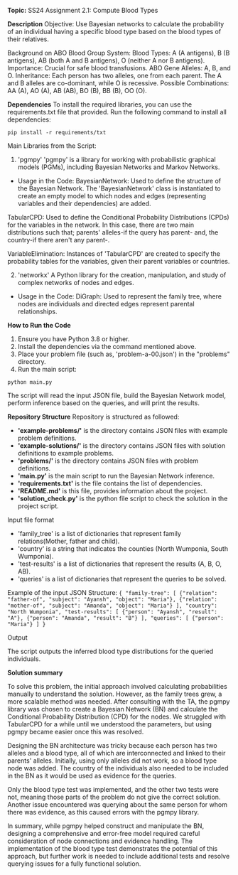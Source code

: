 **Topic:** SS24 Assignment 2.1: Compute Blood Types

**Description**
Objective: Use Bayesian networks to calculate the probability of an individual having a specific blood type based on the blood types of their relatives.

Background on ABO Blood Group System:
    Blood Types: A (A antigens), B (B antigens), AB (both A and B antigens), O (neither A nor B antigens).
    Importance: Crucial for safe blood transfusions.
    ABO Gene Alleles: A, B, and O.
    Inheritance: Each person has two alleles, one from each parent. The A and B alleles are co-dominant, while O is recessive.
    Possible Combinations: AA (A), AO (A), AB (AB), BO (B), BB (B), OO (O).

**Dependencies**
To install the required libraries, you can use the requirements.txt file that provided. Run the following command to install all dependencies:

`pip install -r requirements/txt `

Main Libraries from the Script:

1. 'pgmpy'
'pgmpy' is a library for working with probabilistic graphical models (PGMs), including Bayesian Networks and Markov Networks.

- Usage in the Code:
BayesianNetwork: Used to define the structure of the Bayesian Network. The 'BayesianNetwork' class is instantiated to create an empty model to which nodes and edges (representing variables and their dependencies) are added.

TabularCPD: Used to define the Conditional Probability Distributions (CPDs) for the variables in the network.
In this case, there are two main distributions such that; parents' alleles-if the query has parent- and, the country-if there aren't any parent-.

VariableElimination: Instances of 'TabularCPD' are created to specify the probability tables for the variables, given their parent variables or countries.

2. 'networkx'
A Python library for the creation, manipulation, and study of complex networks of nodes and edges.

- Usage in the Code:
DiGraph: Used to represent the family tree, where nodes are individuals and directed edges represent parental relationships.

**How to Run the Code**
1. Ensure you have Python 3.8 or higher.
2. Install the dependencies via the command mentioned above.
3. Place your problem file (such as, 'problem-a-00.json') in the "problems" directory.
4. Run the main script:

`python main.py`

The script will read the input JSON file, build the Bayesian Network model, perform inference based on the queries, and will print the results. 

**Repository Structure**
Repository is structured as followed:  

- **'example-problems/'** is the directory contains JSON files with example problem definitions.
- **'example-solutions/'** is the directory contains JSON files with solution definitions to example problems.
- **'problems/'** is the directory contains JSON files with problem definitions.
- **'main.py'** is the main script to run the Bayesian Network inference. 
- **'requirements.txt'** is the file contains the list of dependencies.
- **'README.md'** is this file, provides information about the project.
- **'solution_check.py'** is the python file script to check the solution in the project script.


Input file format

- 'family_tree' is a list of dictionaries that represent family relations(Mother, father and child).
- 'country' is a string that indicates the counties (North Wumponia, South Wumponia).
- 'test-results' is a list of dictionaries that represent the results (A, B, O, AB).
- 'queries' is a list of dictionaries that represent the queries to be solved. 

Example of the input JSON Structure:
`{
    "family-tree": [
        {"relation": "father-of", "subject": "Ayansh", "object": "Maria"},
        {"relation": "mother-of", "subject": "Amanda", "object": "Maria"}
    ],
    "country": "North Wumponia",
    "test-results": [
        {"person": "Ayansh", "result": "A"},
        {"person": "Amanda", "result": "B"}
    ],
    "queries": [
        {"person": "Maria"}
    ]
}`

Output

The script outputs the inferred blood type distributions for the queried individuals.

**Solution summary**

To solve this problem, the initial approach involved calculating probabilities manually to understand the solution. However, as the family trees grew, a more scalable method was needed. After consulting with the TA, the pgmpy library was chosen to create a Bayesian Network (BN) and calculate the Conditional Probability Distribution (CPD) for the nodes. We struggled with TabularCPD for a while until we understood the parameters, but using pgmpy became easier once this was resolved.

Designing the BN architecture was tricky because each person has two alleles and a blood type, all of which are interconnected and linked to their parents' alleles. Initially, using only alleles did not work, so a blood type node was added. The country of the individuals also needed to be included in the BN as it would be used as evidence for the queries.

Only the blood type test was implemented, and the other two tests were not, meaning those parts of the problem do not give the correct solution. Another issue encountered was querying about the same person for whom there was evidence, as this caused errors with the pgmpy library.

In summary, while pgmpy helped construct and manipulate the BN, designing a comprehensive and error-free model required careful consideration of node connections and evidence handling. The implementation of the blood type test demonstrates the potential of this approach, but further work is needed to include additional tests and resolve querying issues for a fully functional solution.
